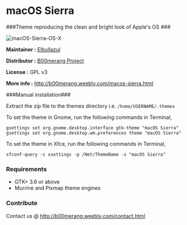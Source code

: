 # macOS Sierra 
###Theme reproducing the clean and bright look of Apple's OS ###

![macOS-Sierra-OS-X](http://b00merang.weebly.com/uploads/1/6/8/1/16813022/1279540_orig.png)

**Maintainer :** [Elbullazul](https://github.com/Elbullazul)

**Distributor :** [B00merang Project](https://github.com/B00merang-Project)

**License :** GPL v3

**More info :** http://b00merang.weebly.com/macos-sierra.html

###Manual installation###

Extract the zip file to the themes directory i.e. `/home/USERNAME/.themes`

To set the theme in Gnome, run the following commands in Terminal,

```
gsettings set org.gnome.desktop.interface gtk-theme "macOS Sierra"
gsettings set org.gnome.desktop.wm.preferences theme "macOS Sierra"
```

To set the theme in Xfce, run the following commands in Terminal,

```
xfconf-query -c xsettings -p /Net/ThemeName -s "macOS Sierra"
```

### Requirements ###

- GTK+ 3.6 or above
- Murrine and Pixmap theme engines

### Contribute ###

Contact us @ http://b00merang.weebly.com/contact.html

